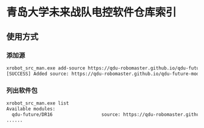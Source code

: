 # 青岛大学未来战队电控软件仓库索引

## 使用方式

### 添加源

```bash
xrobot_src_man.exe add-source https://qdu-robomaster.github.io/qdu-future-modules/index.yaml
[SUCCESS] Added source: https://qdu-robomaster.github.io/qdu-future-modules/index.yaml to Modules\sources.yaml
```

### 列出软件包

```bash
xrobot_src_man.exe list
Available modules:
  qdu-future/DR16                  source: https://qdu-robomaster.github.io/qdu-future-modules/index.yaml  (actual namespace: qdu-future)
......
```
